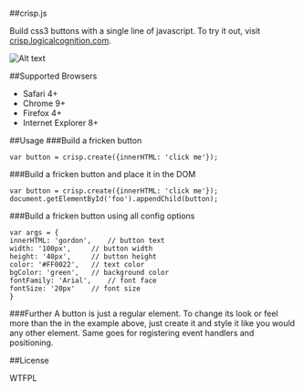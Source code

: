 ##crisp.js

Build css3 buttons with a single line of javascript. To try it out, visit [crisp.logicalcognition.com](http://crisp.logicalcognition.com).

![Alt text](http://logicalcognition.com/Projects/crisp.js/demo/screenshot.png)

##Supported Browsers

* Safari 4+
* Chrome 9+
* Firefox 4+
* Internet Explorer 8+

##Usage
###Build a fricken button
```console
var button = crisp.create({innerHTML: 'click me'});
```
###Build a fricken button and place it in the DOM
```console
var button = crisp.create({innerHTML: 'click me'});
document.getElementById('foo').appendChild(button);
```
###Build a fricken button using all config options
```console
var args = {
innerHTML: 'gordon',	// button text
width: '100px',		// button width
height: '40px',		// button height
color: '#FF0022',	// text color
bgColor: 'green',	// background color
fontFamily: 'Arial',	// font face
fontSize: '20px'	// font size
}
```
###Further
A button is just a regular element. To change its look or feel more than the in the example above, just create it and style it like you would any other element. Same goes for registering event handlers and positioning.

##License

WTFPL